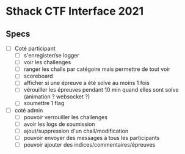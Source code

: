 # Sthack CTF Interface 2021

## Specs

- [ ] Coté participant
  - [ ] s'enregister/se logger
  - [ ] voir les challenges
  - [ ] ranger les challs par catégoire mais permettre de tout voir
  - [ ] scoreboard
  - [ ] afficher si une épreuve a été solve au moins 1 fois
  - [ ] vérouiller les épreuves pendant 10 min quand elles sont solve (animation ? websocket ?)
  - [ ] soumettre 1 flag
- [ ] coté admin
  - [ ] pouvoir verrouiller les challenges
  - [ ] avoir les logs de soumission
  - [ ] ajout/suppression d'un chall/modification
  - [ ] pouvoir envoyer des messages à tous les participants
  - [ ] pouvoir ajouter des indices/commentaires/épreuves

